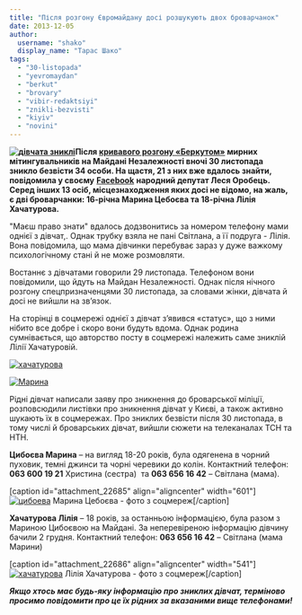 ```yaml
---
title: "Після розгону Євромайдану досі розшукують двох броварчанок"
date: 2013-12-05
author: 
  username: "shako"
  display_name: "Тарас Шако"
tags: 
  - "30-listopada"
  - "yevromaydan"
  - "berkut"
  - "brovary"
  - "vibir-redaktsiyi"
  - "znikli-bezvisti"
  - "kiyiv"
  - "novini"
---
```


**[![дівчата зниклі](https://mpz.brovary.org/wp-content/uploads/2013/12/divchata-znikli.jpg)](https://mpz.brovary.org/wp-content/uploads/2013/12/divchata-znikli.jpg)Після [кривавого розгону «Беркутом»](http://youtu.be/6HtbdFfaYUc) мирних мітингувальників на Майдані Незалежності вночі 30 листопада зникло безвісти 34 особи. На щастя, 21 з них вже вдалось знайти, повідомила у своєму** [**Facebook**](https://www.facebook.com/lesyaorobets/posts/629580963744486) **народний депутат Леся Оробець. Серед інших 13 осіб, місцезнаходження яких досі не відомо, на жаль, є дві броварчанки: 16-річна Марина Цебоєва та 18-річна Лілія Хачатурова.**

"Маєш право знати" вдалось додзвонитись за номером телефону мами однієї з дівчат,. Однак трубку взяла не пані Світлана, а її подруга - Лілія. Вона повідомила, що мама дівчинки перебуває зараз у дуже важкому психологічному стані й не може розмовляти.

Востаннє з дівчатами говорили 29 листопада. Телефоном вони повідомили, що йдуть на Майдан Незалежності. Однак після нічного розгону спецпризначенцями 30 листопада, за словами жінки, дівчата й досі не вийшли на зв’язок.

На сторінці в соцмережі однієї з дівчат з’явився «статус», що з ними нібито все добре і скоро вони будуть вдома. Однак родина сумнівається, що авторство посту в соцмережі належить саме зниклій Лілії Хачатуровій.

[![хачатурова](https://mpz.brovary.org/wp-content/uploads/2013/12/hachaturova1.jpg)](https://mpz.brovary.org/wp-content/uploads/2013/12/hachaturova1.jpg)

[![Марина](https://mpz.brovary.org/wp-content/uploads/2013/12/Marina.jpg)](https://mpz.brovary.org/wp-content/uploads/2013/12/Marina.jpg)

Рідні дівчат написали заяву про зникнення до броварської міліції, розповсюдили листівки про зникнення дівчат у Києві, а також активно шукають їх в соцмережах. Про зниклих безвісти після 30 листопада, в тому числі й броварських дівчат, вийшли сюжети на телеканалах ТСН та НТН.

**Цибоєва Марина** – на вигляд 18-20 років, була одягенена в чорний пуховик, темні джинси та чорні черевики до колін. Контактний телефон: **063 600 19 21** Христина (сестра)  та **063 656 16 42** – Світлана (мама).

\[caption id="attachment\_22685" align="aligncenter" width="601"\][![цибоева](https://mpz.brovary.org/wp-content/uploads/2013/12/tsiboeva.jpg)](https://mpz.brovary.org/wp-content/uploads/2013/12/tsiboeva.jpg) Марина Цебоєва - фото з соцмереж\[/caption\]

**Хачатурова Лілія** – 18 років, за останньою інформацією, була разом з Мариною Цибоєвою на Майдані. За неперевіреною інформацію дівчину бачили 2 грудня. Контактний телефон: **063 656 16 42** – Світлана (мама Марини)

\[caption id="attachment\_22686" align="aligncenter" width="541"\][![хачатурова](https://mpz.brovary.org/wp-content/uploads/2013/12/hachaturova.jpg)](https://mpz.brovary.org/wp-content/uploads/2013/12/hachaturova.jpg) Лілія Хачатурова - фото з соцмереж\[/caption\]

_**Якщо хтось має будь-яку інформацію про зниклих дівчат, терміново просимо повідомити про це їх рідних за вказаними вище телефонами!**_
